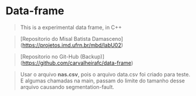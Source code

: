 # Data-frame

> This is a experimental data frame, in C++

> [Repositorio do Misal Batista Damasceno] (https://projetos.imd.ufrn.br/mbd/labU02)

> [Repositorio no Git-Hub (Backup)] (https://github.com/carvalheirafc/data-frame)

> Usar o arquivo **nas.csv**, pois o arquivo data.csv foi criado para teste. E 
algumas chamadas na main, passam do limite do tamanho desse arquivo causando
segmentation-fault.